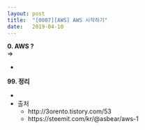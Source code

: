 ```yaml
---
layout: post
title:  "[0007][AWS] AWS 시작하기"
date:   2019-04-10
---
```


**0. AWS ?**
<br>
=> 

<ul class="circle lm20">
  <li>
    <pre class="prettyprint"></pre>
  </li>
</ul>

**99. 정리**
<ul class="circle lm20">
  <li></li>
  <li>출처
    <ul class="disc lm30">
      <li>http://3orento.tistory.com/53</li>
      <li>https://steemit.com/kr/@asbear/aws-1</li>
    </ul>
  </li>
</ul>

